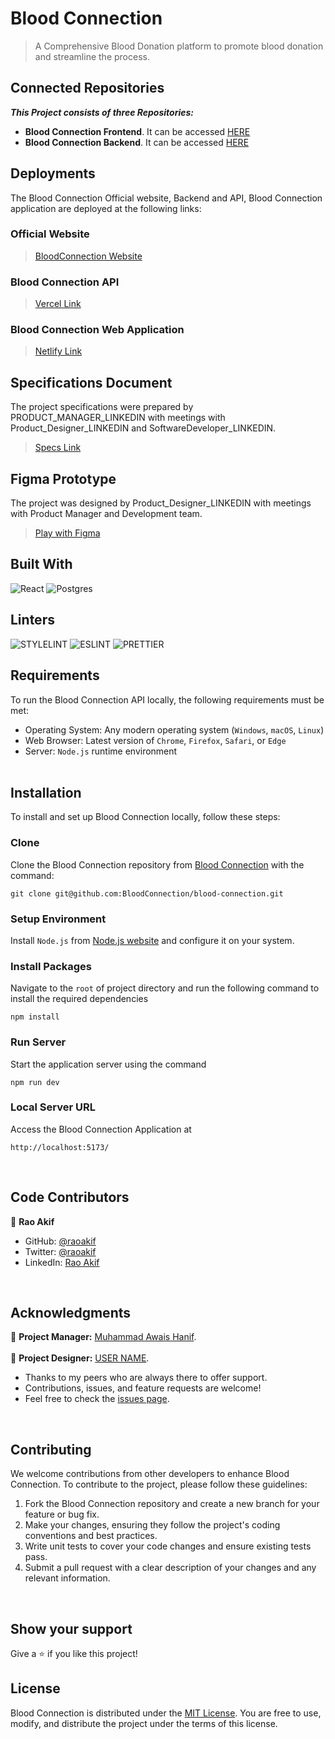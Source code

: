 # Blood Connection
> A Comprehensive Blood Donation platform to promote blood donation and streamline the process.

## Connected Repositories
_**This Project consists of three Repositories:**_ <br>
- **Blood Connection Frontend**. It can be accessed [HERE](https://github.com/BloodConnection/blood-connection) <br>
- **Blood Connection Backend**. It can be accessed [HERE](https://github.com/BloodConnection/blood-connection-api) <br>

## Deployments
The Blood Connection Official website, Backend and API, Blood Connection application are deployed at the following links:
### Official Website
> [BloodConnection Website](https://bloodconnection.github.io) <br>

### Blood Connection API
> [Vercel Link](https://blood-connection-api.vercel.app/api/)

### Blood Connection Web Application
> [Netlify Link](https://blood-connection.netlify.app/)



## Specifications Document
The project specifications were prepared by PRODUCT_MANAGER_LINKEDIN with meetings with Product_Designer_LINKEDIN and SoftwareDeveloper_LINKEDIN.
> [Specs Link](https://LINK_GOES_HERE)


## Figma Prototype
The project was designed by Product_Designer_LINKEDIN with meetings with Product Manager and Development team.
> [Play with Figma](https://www.figma.com/proto/LINK)



## Built With
![React](https://img.shields.io/badge/-ReactJs-61DAFB?logo=react&logoColor=white&style=for-the-badge)
![Postgres](https://img.shields.io/badge/postgres-%23316192.svg?style=for-the-badge&logo=postgresql&logoColor=white)

## Linters
![STYLELINT](https://img.shields.io/badge/stylelint-000?style=for-the-badge&logo=stylelint&logoColor=white)
![ESLINT](https://img.shields.io/badge/eslint-3A33D1?style=for-the-badge&logo=eslint&logoColor=white)
![PRETTIER](https://img.shields.io/badge/prettier-1A2C34?style=for-the-badge&logo=prettier&logoColor=F7BA3E)


## Requirements

To run the Blood Connection API locally, the following requirements must be met:

- Operating System: Any modern operating system (`Windows`, `macOS`, `Linux`)
- Web Browser: Latest version of `Chrome`, `Firefox`, `Safari`, or `Edge`
- Server: `Node.js` runtime environment <br><br>

## Installation

To install and set up Blood Connection locally, follow these steps:

### Clone
Clone the Blood Connection repository from [Blood Connection](https://github.com/BloodConnection/blood-connection) with the command:
```
git clone git@github.com:BloodConnection/blood-connection.git
```
### Setup Environment
Install `Node.js` from [Node.js website](https://nodejs.org/en/download) and configure it on your system.

### Install Packages
Navigate to the `root` of project directory and run the following command to install the required dependencies
```
npm install
```

### Run Server
Start the application server using the command
```
npm run dev
```

### Local Server URL
Access the Blood Connection Application at
```
http://localhost:5173/
```
<br>


## Code Contributors

👤 **Rao Akif**
- GitHub: [@raoakif](https://github.com/raoakif)
- Twitter: [@raoakif](https://twitter.com/raoakif)
- LinkedIn: [Rao Akif](https://linkedin.com/in/raoakif)
<br>

## Acknowledgments
👤 **Project Manager:**   [Muhammad Awais Hanif](https://linkedin.com/in/muhammadawaishanif). <br><br>
👤 **Project Designer:**  [USER NAME](https://linkedin.com/in/USERNAME).
  - Thanks to my peers who are always there to offer support.
  - Contributions, issues, and feature requests are welcome!
  - Feel free to check the [issues page](../../issues/).
<br>
 
## Contributing

We welcome contributions from other developers to enhance Blood Connection. To contribute to the project, please follow these guidelines:

1. Fork the Blood Connection repository and create a new branch for your feature or bug fix.
2. Make your changes, ensuring they follow the project's coding conventions and best practices.
3. Write unit tests to cover your code changes and ensure existing tests pass.
4. Submit a pull request with a clear description of your changes and any relevant information.

<br>

## Show your support

Give a ⭐️ if you like this project!
<br>


## License

Blood Connection is distributed under the [MIT License](./MIT.md). You are free to use, modify, and distribute the project under the terms of this license.
